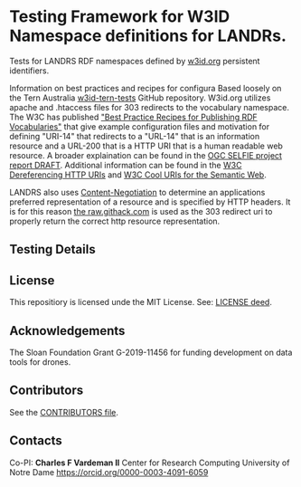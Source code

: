 # Testing Framework for W3ID Namespace definitions for LANDRs.

Tests for LANDRS RDF namespaces defined by [w3id.org](https://w3id.org) persistent identifiers.

Information on best practices and recipes for configura
Based loosely on the Tern Australia [w3id-tern-tests](https://github.com/ternaustralia/w3id-tern-tests) GitHub repository. W3id.org utilizes apache and .htaccess files for 303 redirects to the vocabulary namespace. The W3C has published ["Best Practice Recipes for Publishing RDF Vocabularies"](https://www.w3.org/TR/swbp-vocab-pub/) that give example configuration files and motivation for defining "URI-14" that redirects to a "URL-14" that is an information resource and a URL-200 that is a HTTP URI that is a human readable web resource. A broader explaination can be found in the [OGC SELFIE project report DRAFT](http://docs.ogc.org/DRAFTS/20-067.html). Additional information can be found in the [W3C Dereferencing HTTP URIs](https://www.w3.org/2001/tag/doc/httpRange-14/2007-08-31/HttpRange-14.html) and [W3C Cool URIs for the Semantic Web](https://www.w3.org/TR/cooluris/).

LANDRS also uses [Content-Negotiation](https://developer.mozilla.org/en-US/docs/Web/HTTP/Content_negotiation) to determine an applications preferred representation of a resource and is specified by HTTP headers. It is for this reason [the raw.githack.com](https://raw.githack.com/) is used as the 303 redirect uri to properly return the correct http resource representation.

## Testing Details

## License

This repositiory is licensed unde the MIT License. See: [LICENSE deed](http://github.com/landrs-toolkit/w3id-landrs-test/blob/master/LICENSE).

## Acknowledgements

The Sloan Foundation Grant G-2019-11456 for funding development on data tools for drones.

## Contributors

See the [CONTRIBUTORS file](https://github.com/landrs-toolkit/w3id-landrs-test/blob/master/CONTRIBUTORS.md).

## Contacts

Co-PI:
**Charles F Vardeman II**
Center for Research Computing
University of Notre Dame
<https://orcid.org/0000-0003-4091-6059>
